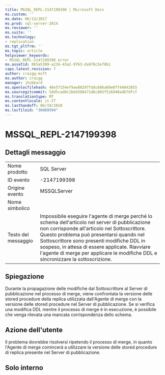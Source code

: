 ```yaml
---
title: MSSQL_REPL-2147199398 | Microsoft Docs
ms.custom: ''
ms.date: 06/13/2017
ms.prod: sql-server-2014
ms.reviewer: ''
ms.suite: ''
ms.technology:
- replication
ms.tgt_pltfrm: ''
ms.topic: article
helpviewer_keywords:
- MSSQL_REPL-2147199398 error
ms.assetid: 0b5a5369-a234-43a2-9763-da978c5ef8b1
caps.latest.revision: 7
author: craigg-msft
ms.author: craigg
manager: jhubbard
ms.openlocfilehash: 48e57154ef9ae88297fddc686a60e0ff44842055
ms.sourcegitcommit: 5dd5cad0c1bbd308471d6c885f516948ad67dfcf
ms.translationtype: MT
ms.contentlocale: it-IT
ms.lasthandoff: 06/19/2018
ms.locfileid: "36069594"
---
```

# <a name="mssqlrepl-2147199398"></a>MSSQL_REPL-2147199398
    
## <a name="message-details"></a>Dettagli messaggio  
  
|||  
|-|-|  
|Nome prodotto|SQL Server|  
|ID evento|-2147199398|  
|Origine evento|MSSQLServer|  
|Nome simbolico||  
|Testo del messaggio|Impossibile eseguire l'agente di merge perché lo schema dell'articolo nel server di pubblicazione non corrisponde all'articolo nel Sottoscrittore. Questo problema può presentarsi quando nel Sottoscrittore sono presenti modifiche DDL in sospeso, in attesa di essere applicate. Riavviare l'agente di merge per applicare le modifiche DDL e sincronizzare la sottoscrizione.|  
  
## <a name="explanation"></a>Spiegazione  
 Durante la propagazione delle modifiche dal Sottoscrittore al Server di pubblicazione nel processo di merge, viene confrontata la versione delle stored procedure della replica utilizzata dall'Agente di merge con la versione delle stored procedure nel Server di pubblicazione. Se si verifica una modifica DDL mentre il processo di merge è in esecuzione, è possibile che venga rilevata una mancata corrispondenza dello schema.  
  
## <a name="user-action"></a>Azione dell'utente  
 Il problema dovrebbe risolversi ripetendo il processo di merge, in quanto l'Agente di merge comincerà a utilizzare la versione delle stored procedure di replica presente nel Server di pubblicazione.  
  
## <a name="internal-only"></a>Solo interno  
  